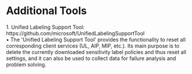 <h1>Additional Tools</h1>
1. Unified Labeling Support Tool: https://github.com/microsoft/UnifiedLabelingSupportTool <br>
    • The 'Unified Labeling Support Tool' provides the functionality to reset all corresponding client services (UL, AIP, MIP, etc.). Its main purpose is to delete the currently downloaded sensitivity label policies and thus reset all settings, and it can also be used to collect data for failure analysis and problem solving.